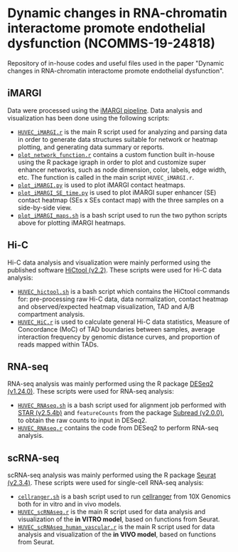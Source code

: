 # Dynamic changes in RNA-chromatin interactome promote endothelial dysfunction (NCOMMS-19-24818)

Repository of in-house codes and useful files used in the paper "Dynamic changes in RNA-chromatin interactome promote endothelial dysfunction".

## iMARGI

Data were processed using the [iMARGI pipeline](https://sysbio.ucsd.edu/imargi_pipeline/). Data analysis and visualization has been done using the following scripts:

- [``HUVEC_iMARGI.r``](./iMARGI_scripts/HUVEC_iMARGI.r) is the main R script used for analyzing and parsing data in order to generate data structures suitable for network or heatmap plotting, and generating data summary or reports.
- [``plot_network_function.r``](./iMARGI_scripts/plot_network_function.r) contains a custom function built in-house using the R package igraph in order to plot and customize super enhancer networks, such as node dimension, color, labels, edge width, etc. The function is called in the main script ``HUVEC_iMARGI.r``.
- [``plot_iMARGI.py``](./iMARGI_scripts/plot_iMARGI.py) is used to plot iMARGI contact heatmaps.
- [``plot_iMARGI_SE_time.py``](./iMARGI_scripts/plot_iMARGI_SE_time.py) is used to plot iMARGI super enhancer (SE) contact heatmap (SEs x SEs contact map) with the three samples on a side-by-side view.
- [``plot_iMARGI_maps.sh``](./iMARGI_scripts/plot_iMARGI_maps.sh) is a bash script used to run the two python scripts above for plotting iMARGI heatmaps.


## Hi-C

Hi-C data analysis and visualization were mainly performed using the published software [HiCtool (v2.2)](https://github.com/Zhong-Lab-UCSD/HiCtool). These scripts were used for Hi-C data analysis:

- [``HUVEC_hictool.sh``](./hic_scripts/HUVEC_hictool.sh) is a bash script which contains the HiCtool commands for: pre-processing raw Hi-C data, data normalization, contact heatmap and observed/expected heatmap visualization, TAD and A/B compartment analysis.
- [``HUVEC_HiC.r``](./hic_scripts/HUVEC_HiC.r) is used to calculate general Hi-C data statistics, Measure of Concordance (MoC) of TAD boundaries between samples, average interaction frequency by genomic distance curves, and proportion of reads mapped within TADs.


## RNA-seq

RNA-seq analysis was mainly performed using the R package [DESeq2 (v1.24.0)](https://bioconductor.org/packages/release/bioc/html/DESeq2.html). These scripts were used for RNA-seq analysis:

- [``HUVEC_RNAseq.sh``](./RNAseq_scripts/HUVEC_RNAseq.sh) is a bash script used for alignment job performed with [STAR (v2.5.4b)](https://github.com/alexdobin/STAR) and ``featureCounts`` from the package [Subread (v2.0.0)](http://subread.sourceforge.net/), to obtain the raw counts to input in DESeq2.
- [``HUVEC_RNAseq.r``](./RNAseq_scripts/HUVEC_RNAseq.r) contains the code from DESeq2 to perform RNA-seq analysis.


## scRNA-seq

scRNA-seq analysis was mainly performed using the R package [Seurat (v2.3.4)](https://satijalab.org/seurat/). These scripts were used for single-cell RNA-seq analysis:

- [``cellranger.sh``](./scRNAseq_scripts/cellranger.sh) is a bash script used to run [cellranger](https://support.10xgenomics.com/single-cell-gene-expression/software/pipelines/latest/using/count) from 10X Genomics both for in vitro and in vivo models.
- [``HUVEC_scRNAseq.r``](./scRNAseq_scripts/HUVEC_scRNAseq.r) is the main R script used for data analysis and visualization of the **in VITRO model**, based on functions from Seurat.
- [``HUVEC_scRNAseq_human_vascular.r``](./scRNAseq_scripts/HUVEC_scRNAseq_human_vascular.r) is the main R script used for data analysis and visualization of the **in VIVO model**, based on functions from Seurat.



